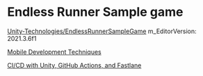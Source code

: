 # Endless Runner Sample game
[Unity-Technologies/EndlessRunnerSampleGame](https://github.com/Unity-Technologies/EndlessRunnerSampleGame)
m_EditorVersion: 2021.3.6f1

[Mobile Development Techniques](https://learn.unity.com/tutorial/mobile-development-techniques)

[CI/CD with Unity, GitHub Actions, and Fastlane](https://davidmfinol.medium.com/ci-cd-with-unity-github-actions-and-fastlane-e7aaa337784)
